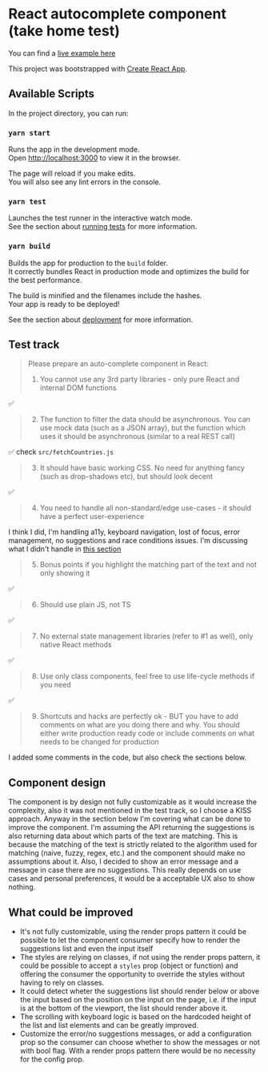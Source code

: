 # React autocomplete component (take home test)

You can find a [live example here](https://loving-hoover-26c22d.netlify.app/)

This project was bootstrapped with [Create React App](https://github.com/facebook/create-react-app).

## Available Scripts

In the project directory, you can run:

### `yarn start`

Runs the app in the development mode.<br />
Open [http://localhost:3000](http://localhost:3000) to view it in the browser.

The page will reload if you make edits.<br />
You will also see any lint errors in the console.

### `yarn test`

Launches the test runner in the interactive watch mode.<br />
See the section about [running tests](https://facebook.github.io/create-react-app/docs/running-tests) for more information.

### `yarn build`

Builds the app for production to the `build` folder.<br />
It correctly bundles React in production mode and optimizes the build for the best performance.

The build is minified and the filenames include the hashes.<br />
Your app is ready to be deployed!

See the section about [deployment](https://facebook.github.io/create-react-app/docs/deployment) for more information.

## Test track

> Please prepare an auto-complete component in React:
>
> 1. You cannot use any 3rd party libraries - only pure React and internal DOM functions

✅

> 2. The function to filter the data should be asynchronous. You can use mock data (such as a JSON array), but the function which uses it should be asynchronous (similar to a real REST call)

✅ check `src/fetchCountries.js`

> 3. It should have basic working CSS. No need for anything fancy (such as drop-shadows etc), but should look decent

✅

> 4. You need to handle all non-standard/edge use-cases - it should have a perfect user-experience

I think I did, I'm handling a11y, keyboard navigation, lost of focus, error management, no suggestions and race conditions issues. I'm discussing what I didn't handle in [this section](#what-could-be-improved)

> 5. Bonus points if you highlight the matching part of the text and not only showing it

✅

> 6. Should use plain JS, not TS

✅

> 7. No external state management libraries (refer to #1 as well), only native React methods

✅

> 8. Use only class components, feel free to use life-cycle methods if you need

✅

> 9. Shortcuts and hacks are perfectly ok - BUT you have to add comments on what are you doing there and why. You should either write production ready code or include comments on what needs to be changed for production

I added some comments in the code, but also check the sections below.

## Component design

The component is by design not fully customizable as it would increase the complexity, also it was not mentioned in the test track, so I choose a KISS approach. Anyway in the section below I'm covering what can be done to improve the component.
I'm assuming the API returning the suggestions is also returning data about which parts of the text are matching.
This is because the matching of the text is strictly related to the algorithm used for matching (naive, fuzzy, regex, etc.) and the component should make no assumptions about it.
Also, I decided to show an error message and a message in case there are no suggestions.
This really depends on use cases and personal preferences, it would be a acceptable UX also to show nothing.

## What could be improved

- It's not fully customizable, using the render props pattern it could be possible to let the component consumer specify how to render the suggestions list and even the input itself
- The styles are relying on classes, if not using the render props pattern, it could be possible to accept a `styles` prop (object or function) and offering the consumer the opportunity to override the styles without having to rely on classes.
- It could detect wheter the suggestions list should render below or above the input based on the position on the input on the page, i.e. if the input is at the bottom of the viewport, the list should render above it.
- The scrolling with keyboard logic is based on the hardcoded height of the list and list elements and can be greatly improved.
- Customize the error/no suggestions messages, or add a configuration prop so the consumer can choose whether to show the messages or not with bool flag. With a render props pattern there would be no necessity for the config prop.
